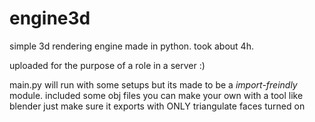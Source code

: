 # engine3d
simple 3d rendering engine made in python. took about 4h.

uploaded for the purpose of a role in a server :) 

main.py will run with some setups but its made to be a *import-freindly* module.
included some obj files you can make your own with a tool like blender just make sure it exports with ONLY triangulate faces turned on